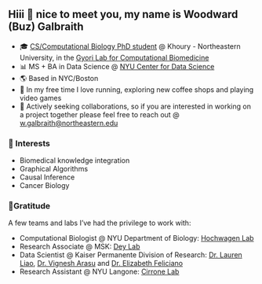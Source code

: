 ## Hiii 👋 nice to meet you, my name is Woodward (Buz) Galbraith
- 🎓 [CS/Computational Biology PhD student](https://www.khoury.northeastern.edu/research_areas/computational-biology/) @ Khoury - Northeastern University, in the [Gyori Lab for Computational Biomedicine](https://gyorilab.github.io/)
- 📊 MS + BA in Data Science @ [NYU Center for Data Science](https://cds.nyu.edu/)
- 🌎 Based in NYC/Boston
- 🌊 In my free time I love running, exploring new coffee shops and playing video games
- 🤝 Actively seeking collaborations, so if you are interested in working on a project together please feel free to reach out @ w.galbraith@northeastern.edu
### 🔬 Interests
- Biomedical knowledge integration 
- Graphical Algorithms
- Causal Inference
- Cancer Biology
### 🙏Gratitude
A few teams and labs I’ve had the privilege to work with:
- Computational Biologist @ NYU Department of Biology: [Hochwagen Lab](https://hochwagenlab.bio.nyu.edu/) 
- Research Associate @ MSK: [Dey Lab](https://www.mskcc.org/research/ski/labs/kushal-dey)
- Data Scientist @ Kaiser Permanente Division of Research: [Dr. Lauren Liao](https://divisionofresearch.kaiserpermanente.org/researchers/liao-lauren/), [Dr. Vignesh Arasu](https://divisionofresearch.kaiserpermanente.org/researchers/arasu-vignesh/) and [Dr. Elizabeth Feliciano](https://divisionofresearch.kaiserpermanente.org/researchers/cespedes-feliciano-elizabeth/)
- Research Assistant @ NYU Langone: [Cirrone Lab](https://github.com/jacirrone)

<!--
**buzgalbraith/buzgalbraith** is a ✨ _special_ ✨ repository because its `README.md` (this file) appears on your GitHub profile.

Here are some ideas to get you started:

- 🔭 I’m currently working on ...
- 🌱 I’m currently learning ...
- 👯 I’m looking to collaborate on ...
- 🤔 I’m looking for help with ...
- 💬 Ask me about ...
- 📫 How to reach me: ...
- 😄 Pronouns: ...
- ⚡ Fun fact: ...
-->
